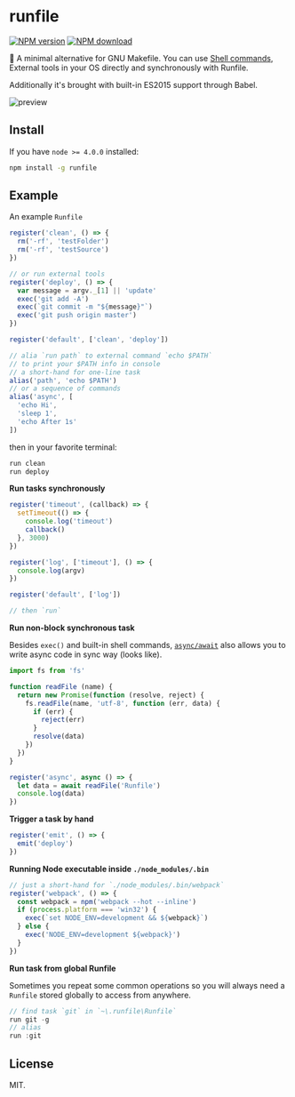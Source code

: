 # runfile

[![NPM version](https://img.shields.io/npm/v/runfile.svg?style=flat-square)](https://www.npmjs.com/package/runfile)
[![NPM download](https://img.shields.io/npm/dm/runfile.svg?style=flat-square)](https://www.npmjs.com/package/runfile)

🚧 A minimal alternative for GNU Makefile. You can use [Shell commands](https://github.com/shelljs/shelljs#command-reference), External tools in your OS directly and synchronously with Runfile.

Additionally it's brought with built-in ES2015 support through Babel.

![preview](http://ww4.sinaimg.cn/large/a15b4afegw1exec8v5mlyj20gc0a9gnt.jpg)

## Install

If you have `node >= 4.0.0` installed:

```bash
npm install -g runfile
```

## Example

An example `Runfile`

```javascript
register('clean', () => {
  rm('-rf', 'testFolder')
  rm('-rf', 'testSource')
})

// or run external tools
register('deploy', () => {
  var message = argv._[1] || 'update'
  exec('git add -A')
  exec(`git commit -m "${message}"`)
  exec('git push origin master')
})

register('default', ['clean', 'deploy'])

// alia `run path` to external command `echo $PATH`
// to print your $PATH info in console
// a short-hand for one-line task
alias('path', 'echo $PATH')
// or a sequence of commands
alias('async', [
  'echo Hi',
  'sleep 1',
  'echo After 1s'
])
```

then in your favorite terminal:

```bash
run clean
run deploy
```

**Run tasks synchronously**

```javascript
register('timeout', (callback) => {
  setTimeout(() => {
    console.log('timeout')
    callback()
  }, 3000)
})

register('log', ['timeout'], () => {
  console.log(argv)
})

register('default', ['log'])

// then `run`
```

**Run non-block synchronous task**

Besides `exec()` and built-in shell commands, [`async/await`](https://github.com/tc39/ecmascript-asyncawait) also allows you to write async code in sync way (looks like).

```javascript
import fs from 'fs'

function readFile (name) {
  return new Promise(function (resolve, reject) {
    fs.readFile(name, 'utf-8', function (err, data) {
      if (err) {
        reject(err)
      }
      resolve(data)
    })
  })
}

register('async', async () => {
  let data = await readFile('Runfile')
  console.log(data)
})
```

**Trigger a task by hand**

```javascript
register('emit', () => {
  emit('deploy')
})
```

**Running Node executable inside `./node_modules/.bin`**

```javascript
// just a short-hand for `./node_modules/.bin/webpack`
register('webpack', () => {
  const webpack = npm('webpack --hot --inline')
  if (process.platform === 'win32') {
    exec(`set NODE_ENV=development && ${webpack}`)
  } else {
    exec('NODE_ENV=development ${webpack}')
  }
})
```

**Run task from global Runfile**

Sometimes you repeat some common operations so you will always need a `Runfile` stored globally to access from anywhere.

```javascript
// find task `git` in `~\.runfile\Runfile`
run git -g
// alias
run :git
```

## License

MIT.
